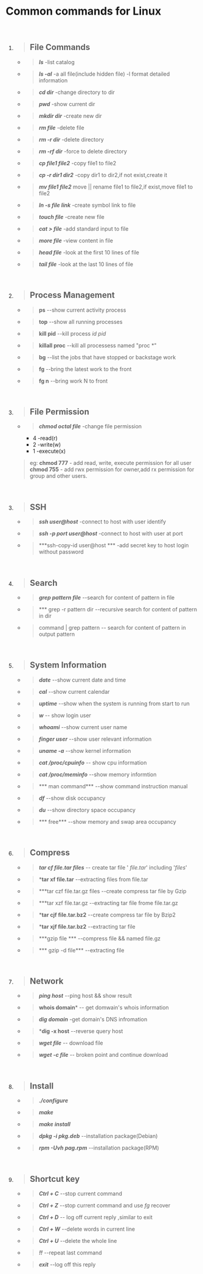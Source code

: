 

# **Common commands for Linux**
<br>

1. >  ## File Commands
	+ >    ***ls*** 				    -list catalog
	+ >    ***ls -al***				 -a all file(include hidden file) -l format detailed information
    + >    ***cd dir***				 -change directory to dir 
    + >    ***pwd*** 				   -show current dir
	+ >    ***mkdir dir***			  -create new dir
	+ >    ***rm file***				-delete file
	+ >    ***rm -r dir***			  -delete directory
	+ >    ***rm -rf dir***			 -force to delete directory
	+ >    ***cp file1 file2*** 		-copy file1 to file2
	+ >    ***cp -r dir1 dir2*** 	   -copy dir1 to dir2,if not exist,create it
	+ >    ***mv file1 file2*** 		 move || rename file1 to file2,if exist,move file1 to file2
	+ >    ***ln -s file link***         -create symbol link to file
	+ >    ***touch file***			   -create new file
	+ >    ***cat > file*** 					-add standard input to file
	+ >    ***more file***				-view content in file
	+ >    ***head file***				-look at the first 10 lines of file
	+ >    ***tail file***				-look at the last 10 lines of file

<br>

2. > ## Process Management
	- > **ps**            --show current activity process
	+ > **top**  --show all running processes
	- > **kill pid**  --kill process *id pid*
	- > **killall proc** --kill all processess named "proc \*"
	- > **bg**      --list the jobs that have stopped or backstage work
	- > **fg**  --bring the latest work to the front
	- > **fg n** --bring work N to front


<br>

3. > ## File Permission
	- > ***chmod octal file***     -change file permission
		+ 4 -read(r)
		+ 2 -write(w)
		+ 1 -execute(x)
	> eg:
	> **chmod 777** - add read, write, execute permission for all user
	> **chmod 755** - add rwx permission for owner,add rx permission for group and other users.

<br>

3. > ## SSH
	- > ***ssh user@host***   -connect to host with user identify
	- > ***ssh -p port user@host*** -connect to host with user at port
	- > ***ssh-copy-id user@host *** -add secret key to host login without password

<br>

4. >## Search
	- > ***grep pattern file***  --search for content of pattern in file
	- > *** grep -r pattern dir  --recursive search for content of pattern in dir
	- > command | grep pattern  -- search for content of pattern in output pattern

<br>

5. > ## System Information
	- > ***date***   --show current date and time
	- > ***cal***   --show current calendar
	- > ***uptime***  --show when the system is running from start to run 
	- > ***w***		-- show login user
	- > ***whoami*** --show current user name
	- > ***finger user*** --show user relevant information
	- > ***uname -a***  --show kernel information
	- >***cat /proc/cpuinfo***   -- show cpu information
	- > ***cat /proc/meminfo*** --show memory informtion
	- > *** man command***  --show command instruction manual
	- > ***df*** --show disk occupancy
	- > ***du*** --show directory space occupancy
	- > *** free*** --show memory and swap area occupancy

<br>

6. > ## Compress
	- > ***tar cf file.tar files*** -- create tar file ' *file.tar*' including '*files*'
	- > ***tar xf file.tar** --extracting files from file.tar
	- > ***tar czf file.tar.gz files --create compress tar file by Gzip
	- > ***tar xzf file.tar.gz --extracting tar file frome file.tar.gz
	- > ***tar cjf file.tar.bz2** --create compress tar file by Bzip2
	- > ***tar xjf file.tar.bz2**  --extracting tar file 
	- > ***gzip file *** --compress file && named file.gz
	- > *** gzip -d file*** --extracting file
<br>


7. > ## Network
	- > ***ping host*** --ping host && show result
	- > **whois domain*** -- get domwain's whois information
	- > ***dig domain*** -get domain's DNS infromation
	- > ***dig -x host** --reverse query host
	- > ***wget file*** -- download file
	- > ***wget -c file*** -- broken point and continue download

<br>

8. > ## Install
   - > ***./configure***
   - > ***make***
   - > ***make install***
   - >***dpkg -i pkg.deb***  --installation package(Debian)
   - > ***rpm -Uvh pag.rpm*** --installation package(RPM)

<br>

9. > ## Shortcut key
	- > ***Ctrl + C*** --stop current command
	- > ***Ctrl + Z*** --stop current command and use *fg* recover
	- > ***Ctrl + D*** -- log off current reply ,similar to exit
	- > ***Ctrl + W*** --delete words in current line
	- > ***Ctrl + U*** --delete the whole line
	- > ***!!*** --repeat last command
	- > ***exit*** --log off this reply
